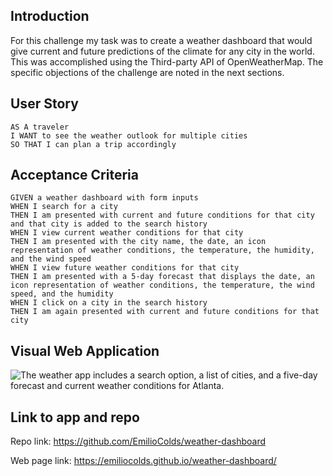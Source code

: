 ## Introduction
For this challenge my task was to create a weather dashboard that would give current and future predictions of the climate for any city in the world. This was accomplished using the Third-party API of OpenWeatherMap. The specific objections of the challenge are noted in the next sections.


## User Story

```
AS A traveler
I WANT to see the weather outlook for multiple cities
SO THAT I can plan a trip accordingly
```

## Acceptance Criteria

```
GIVEN a weather dashboard with form inputs
WHEN I search for a city
THEN I am presented with current and future conditions for that city and that city is added to the search history
WHEN I view current weather conditions for that city
THEN I am presented with the city name, the date, an icon representation of weather conditions, the temperature, the humidity, and the wind speed
WHEN I view future weather conditions for that city
THEN I am presented with a 5-day forecast that displays the date, an icon representation of weather conditions, the temperature, the wind speed, and the humidity
WHEN I click on a city in the search history
THEN I am again presented with current and future conditions for that city
```

## Visual Web Application

![The weather app includes a search option, a list of cities, and a five-day forecast and current weather conditions for Atlanta.](./Assets/Images/Captura%20de%20pantalla%202024-02-01%20a%20la(s)%205.32.57 p.m..png)

## Link to app and repo

Repo link: https://github.com/EmilioColds/weather-dashboard

Web page link: https://emiliocolds.github.io/weather-dashboard/


